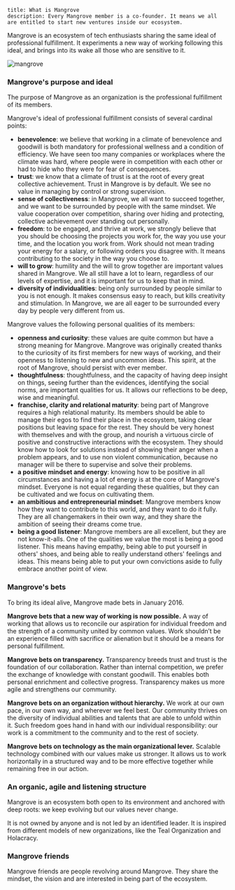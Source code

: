 ```
title: What is Mangrove
description: Every Mangrove member is a co-founder. It means we all are entitled to start new ventures inside our ecosystem.
```

Mangrove is an ecosystem of tech enthusiasts sharing the same ideal of professional fulfillment. It experiments a new way of working following this ideal, and brings into its wake all those who are sensitive to it.


![mangrove](/images/illustrations/what.gif)

### Mangrove's purpose and ideal

The purpose of Mangrove as an organization is the professional fulfillment of its members.

Mangrove's ideal of professional fulfillment consists of several cardinal points:

- **benevolence**: we believe that working in a climate of benevolence and goodwill is both mandatory for professional wellness and a condition of efficiency. We have seen too many companies or workplaces where the climate was hard, where people were in competition with each other or had to hide who they were for fear of consequences.
- **trust**: we know that a climate of trust is at the root of every great collective achievement. Trust in Mangrove is by default. We see no value in managing by control or strong supervision.
- **sense of collectiveness**: in Mangrove, we all want to succeed together, and we want to be surrounded by people with the same mindset. We value cooperation over competition, sharing over hiding and protecting, collective achievement over standing out personally.
- **freedom**: to be engaged, and thrive at work, we strongly believe that you should be choosing the projects you work for, the way you use your time, and the location you work from. Work should not mean trading your energy for a salary, or following orders you disagree with. It means contributing to the society in the way you choose to.
- **will to grow**: humility and the will to grow together are important values shared in Mangrove. We all still have a lot to learn, regardless of our levels of expertise, and it is important for us to keep that in mind.
- **diversity of individualities**: being only surrounded by people similar to you is not enough. It makes consensus easy to reach, but kills creativity and stimulation. In Mangrove, we are all eager to be surrounded every day by people very different from us.

Mangrove values the following personal qualities of its members:

- **openness and curiosity**: these values are quite common but have a strong meaning for Mangrove. Mangrove was originally created thanks to the curiosity of its first members for new ways of working, and their openness to listening to new and uncommon ideas. This spirit, at the root of Mangrove, should persist with ever member.
- **thoughtfulness**: thoughtfulness, and the capacity of having deep insight on things, seeing further than the evidences, identifying the social norms, are important qualities for us. It allows our reflections to be deep, wise and meaningful.
- **franchise, clarity and relational maturity**: being part of Mangrove requires a high relational maturity. Its members should be able to manage their egos to find their place in the ecosystem, taking clear positions but leaving space for the rest. They should be very honest with themselves and with the group, and nourish a virtuous circle of positive and constructive interactions with the ecosystem. They should know how to look for solutions instead of showing their anger when a problem appears, and to use non violent communication, because no manager will be there to supervise and solve their problems.
- **a positive mindset and energy**: knowing how to be positive in all circumstances and having a lot of energy is at the core of Mangrove's mindset. Everyone is not equal regarding these qualities, but they can be cultivated and we focus on cultivating them.
- **an ambitious and entrepreneurial mindset**: Mangrove members know how they want to contribute to this world, and they want to do it fully. They are all changemakers in their own way, and they share the ambition of seeing their dreams come true.
- **being a good listener**: Mangrove members are all excellent, but they are not know-it-alls. One of the qualities we value the most is being a good listener. This means having empathy, being able to put yourself in others' shoes, and being able to really understand others' feelings and ideas. This means being able to put your own convictions aside to fully embrace another point of view.



### Mangrove's bets

To bring its ideal alive, Mangrove made bets in January 2016.

**Mangrove bets that a new way of working is now possible.**
A way of working that allows us to reconcile our aspiration for individual freedom and the strength of a community united by common values. Work shouldn’t be an experience filled with sacrifice or alienation but it should be a means for personal fulfillment.

**Mangrove bets on transparency.**
Transparency breeds trust and trust is the foundation of our collaboration. Rather than internal competition, we prefer the exchange of knowledge with constant goodwill. This enables both personal enrichment and collective progress. Transparency makes us more agile and strengthens our community.

**Mangrove bets on an organization without hierarchy.**
We work at our own pace, in our own way, and wherever we feel best. Our community thrives on the diversity of individual abilities and talents that are able to unfold within it. Such freedom goes hand in hand with our individual responsibility: our work is a commitment to the community and to the rest of society.

**Mangrove bets on technology as the main organizational lever.**
Scalable technology combined with our values make us stronger. It allows us to work horizontally in a structured way and to be more effective together while remaining free in our action.

### An organic, agile and listening structure

Mangrove is an ecosystem both open to its environment and anchored with deep roots: we keep evolving but our values never change.

It is not owned by anyone and is not led by an identified leader. It is inspired from different models of new organizations, like the Teal Organization and Holacracy.



### Mangrove friends

Mangrove friends are people revolving around Mangrove. They share the mindset, the vision and are interested in being part of the ecosystem.
